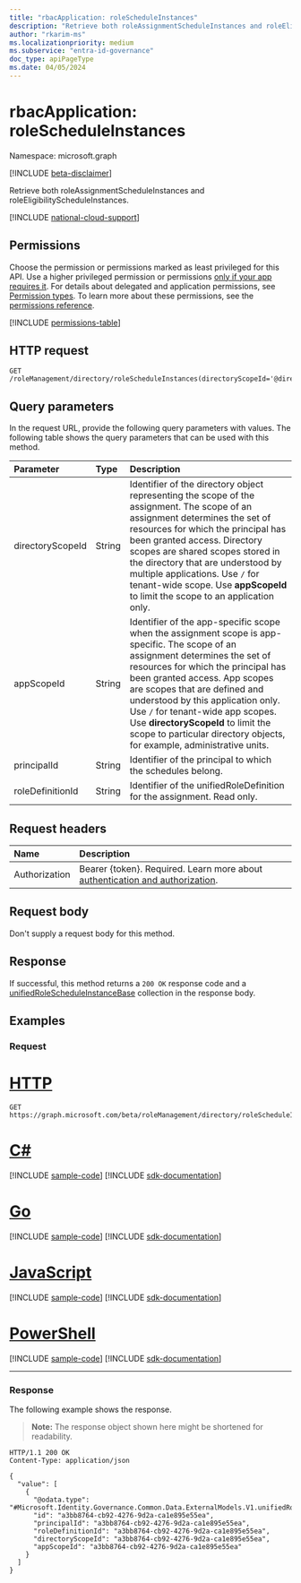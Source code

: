 ```yaml
---
title: "rbacApplication: roleScheduleInstances"
description: "Retrieve both roleAssignmentScheduleInstances and roleEligibilityScheduleInstances."
author: "rkarim-ms"
ms.localizationpriority: medium
ms.subservice: "entra-id-governance"
doc_type: apiPageType
ms.date: 04/05/2024
---
```


# rbacApplication: roleScheduleInstances
Namespace: microsoft.graph

[!INCLUDE [beta-disclaimer](../../includes/beta-disclaimer.md)]

Retrieve both roleAssignmentScheduleInstances and roleEligibilityScheduleInstances.

[!INCLUDE [national-cloud-support](../../includes/all-clouds.md)]

## Permissions
Choose the permission or permissions marked as least privileged for this API. Use a higher privileged permission or permissions [only if your app requires it](/graph/permissions-overview#best-practices-for-using-microsoft-graph-permissions). For details about delegated and application permissions, see [Permission types](/graph/permissions-overview#permission-types). To learn more about these permissions, see the [permissions reference](/graph/permissions-reference).

<!-- { "blockType": "permissions", "name": "rbacapplication_rolescheduleinstances" } -->
[!INCLUDE [permissions-table](../includes/permissions/rbacapplication-rolescheduleinstances-permissions.md)]

## HTTP request

<!-- {
  "blockType": "ignored"
}
-->
```http
GET /roleManagement/directory/roleScheduleInstances(directoryScopeId='@directoryScopeId',appScopeId='@appScopeId',principalId='@principalId',roleDefinitionId='@roleDefinitionId')
```

## Query parameters
In the request URL, provide the following query parameters with values.
The following table shows the query parameters that can be used with this method.

|Parameter|Type|Description|
|:---|:---|:---|
|directoryScopeId|String|Identifier of the directory object representing the scope of the assignment. The scope of an assignment determines the set of resources for which the principal has been granted access. Directory scopes are shared scopes stored in the directory that are understood by multiple applications. Use `/` for tenant-wide scope. Use **appScopeId** to limit the scope to an application only. |
|appScopeId|String|Identifier of the app-specific scope when the assignment scope is app-specific. The scope of an assignment determines the set of resources for which the principal has been granted access. App scopes are scopes that are defined and understood by this application only. Use `/` for tenant-wide app scopes. Use **directoryScopeId** to limit the scope to particular directory objects, for example, administrative units. |
|principalId|String|Identifier of the principal to which the schedules belong. |
|roleDefinitionId|String|Identifier of the unifiedRoleDefinition for the assignment. Read only.|

## Request headers
|Name|Description|
|:---|:---|
|Authorization|Bearer {token}. Required. Learn more about [authentication and authorization](/graph/auth/auth-concepts).|

## Request body
Don't supply a request body for this method.

## Response

If successful, this method returns a `200 OK` response code and a [unifiedRoleScheduleInstanceBase](../resources/unifiedrolescheduleinstancebase.md) collection in the response body.

## Examples

### Request

# [HTTP](#tab/http)
<!-- {
  "blockType": "request",
  "name": "rbacapplication_rolescheduleinstances"
}
-->
```http
GET https://graph.microsoft.com/beta/roleManagement/directory/roleScheduleInstances(directoryScopeId='parameterValue',appScopeId='parameterValue',principalId='parameterValue',roleDefinitionId='parameterValue')
```

# [C#](#tab/csharp)
[!INCLUDE [sample-code](../includes/snippets/csharp/rbacapplication-rolescheduleinstances-csharp-snippets.md)]
[!INCLUDE [sdk-documentation](../includes/snippets/snippets-sdk-documentation-link.md)]

# [Go](#tab/go)
[!INCLUDE [sample-code](../includes/snippets/go/rbacapplication-rolescheduleinstances-go-snippets.md)]
[!INCLUDE [sdk-documentation](../includes/snippets/snippets-sdk-documentation-link.md)]

# [JavaScript](#tab/javascript)
[!INCLUDE [sample-code](../includes/snippets/javascript/rbacapplication-rolescheduleinstances-javascript-snippets.md)]
[!INCLUDE [sdk-documentation](../includes/snippets/snippets-sdk-documentation-link.md)]

# [PowerShell](#tab/powershell)
[!INCLUDE [sample-code](../includes/snippets/powershell/rbacapplication-rolescheduleinstances-powershell-snippets.md)]
[!INCLUDE [sdk-documentation](../includes/snippets/snippets-sdk-documentation-link.md)]

---

### Response

The following example shows the response.
>**Note:** The response object shown here might be shortened for readability.
<!-- {
  "blockType": "response",
  "truncated": true,
  "@odata.type": "Collection(microsoft.graph.unifiedRoleScheduleInstanceBase)"
}
-->
```http
HTTP/1.1 200 OK
Content-Type: application/json

{
  "value": [
    {
      "@odata.type": "#Microsoft.Identity.Governance.Common.Data.ExternalModels.V1.unifiedRoleScheduleInstanceBase",
      "id": "a3bb8764-cb92-4276-9d2a-ca1e895e55ea",
      "principalId": "a3bb8764-cb92-4276-9d2a-ca1e895e55ea",
      "roleDefinitionId": "a3bb8764-cb92-4276-9d2a-ca1e895e55ea",
      "directoryScopeId": "a3bb8764-cb92-4276-9d2a-ca1e895e55ea",
      "appScopeId": "a3bb8764-cb92-4276-9d2a-ca1e895e55ea"
    }
  ]
}
```
